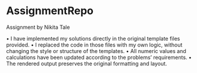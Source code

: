 # AssignmentRepo
Assignment by Nikita Tale

• I have implemented my solutions directly in the original template files provided.
• I replaced the code in those files with my own logic, without changing the style or structure of the templates.
• All numeric values and calculations have been updated according to the problems’ requirements.
• The rendered output preserves the original formatting and layout.
